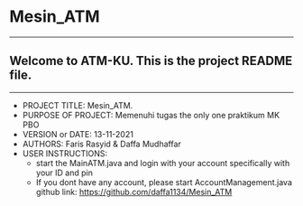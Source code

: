 # Mesin_ATM
------------------------------------------------------------------------
## Welcome to ATM-KU. This is the project README file. 
------------------------------------------------------------------------

 - PROJECT TITLE: Mesin_ATM.
 - PURPOSE OF PROJECT: Memenuhi tugas the only one praktikum MK PBO
 - VERSION or DATE: 13-11-2021
 - AUTHORS: Faris Rasyid & Daffa Mudhaffar
 - USER INSTRUCTIONS: 
   - start the MainATM.java and login with your account specifically with your ID and pin  
   - If you dont have any account, please start AccountManagement.java
 github link: https://github.com/daffa1134/Mesin_ATM

